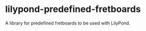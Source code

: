 lilypond-predefined-fretboards
==============================

A library for predefined fretboards to be used with LilyPond.
